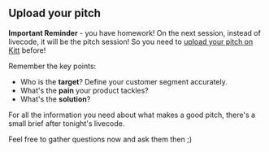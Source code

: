 ## Upload your pitch

**Important Reminder** - you have homework! On the next session, instead of livecode, it will be the pitch session! So you need to [upload your pitch on Kitt](https://kitt.lewagon.com/camps/<user.batch_slug>/products) before!

Remember the key points:
- Who is the **target**? Define your customer segment accurately.
- What's the **pain** your product tackles?
- What's the **solution**?

For all the information you need about what makes a good pitch, there's a small brief after tonight's livecode.

Feel free to gather questions now and ask them then ;)

